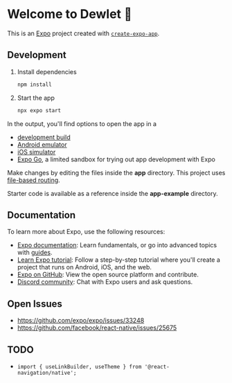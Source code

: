 # Welcome to Dewlet 👋

This is an [Expo](https://expo.dev) project created with [`create-expo-app`](https://www.npmjs.com/package/create-expo-app).

## Development

1. Install dependencies

   ```bash
   npm install
   ```

2. Start the app

   ```bash
   npx expo start
   ```

In the output, you'll find options to open the app in a

- [development build](https://docs.expo.dev/develop/development-builds/introduction/)
- [Android emulator](https://docs.expo.dev/workflow/android-studio-emulator/)
- [iOS simulator](https://docs.expo.dev/workflow/ios-simulator/)
- [Expo Go](https://expo.dev/go), a limited sandbox for trying out app development with Expo

Make changes by editing the files inside the **app** directory. This project uses [file-based routing](https://docs.expo.dev/router/introduction).

Starter code is available as a reference inside the **app-example** directory.

## Documentation

To learn more about Expo, use the following resources:

- [Expo documentation](https://docs.expo.dev/): Learn fundamentals, or go into advanced topics with [guides](https://docs.expo.dev/guides).
- [Learn Expo tutorial](https://docs.expo.dev/tutorial/introduction/): Follow a step-by-step tutorial where you'll create a project that runs on Android, iOS, and the web.
- [Expo on GitHub](https://github.com/expo/expo): View the open source platform and contribute.
- [Discord community](https://chat.expo.dev): Chat with Expo users and ask questions.

## Open Issues

- https://github.com/expo/expo/issues/33248
- https://github.com/facebook/react-native/issues/25675

## TODO

- `import { useLinkBuilder, useTheme } from '@react-navigation/native';`
